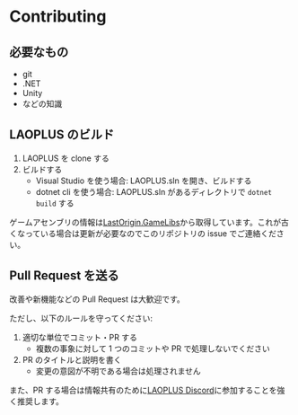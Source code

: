 # Contributing

## 必要なもの

-   git
-   .NET
-   Unity
-   などの知識

## LAOPLUS のビルド

1. LAOPLUS を clone する
2. ビルドする
    - Visual Studio を使う場合: LAOPLUS.sln を開き、ビルドする
    - dotnet cli を使う場合: LAOPLUS.sln があるディレクトリで `dotnet build` する

ゲームアセンブリの情報は[LastOrigin.GameLibs](https://nuget.bepinex.dev/packages/LastOrigin.GameLibs)から取得しています。これが古くなっている場合は更新が必要なのでこのリポジトリの issue でご連絡ください。

## Pull Request を送る

改善や新機能などの Pull Request は大歓迎です。

ただし、以下のルールを守ってください:

1. 適切な単位でコミット・PR する
    - 複数の事象に対して 1 つのコミットや PR で処理しないでください
1. PR のタイトルと説明を書く
    - 変更の意図が不明である場合は処理されません

また、PR する場合は情報共有のために[LAOPLUS Discord](https://discord.gg/EGWqTuhjrE)に参加することを強く推奨します。
